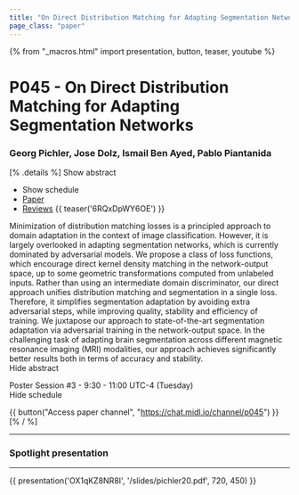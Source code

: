 ```yaml
---
title: "On Direct Distribution Matching for Adapting Segmentation Networks"
page_class: "paper"
---
```


{% from "_macros.html" import presentation, button, teaser, youtube %}

# P045 - On Direct Distribution Matching for Adapting Segmentation Networks

### Georg Pichler, Jose Dolz, Ismail Ben Ayed, Pablo Piantanida

[% .details %]
<a class="toggle_visibility" data-selector=".abstract" data-level="3">Show abstract</a>
- <a class="toggle_visibility" data-selector=".schedule" data-level="3">Show schedule</a>
- <a href="https://openreview.net/pdf?id=-C9f-eGAuV">Paper</a>
- <a href="https://openreview.net/forum?id=-C9f-eGAuV">Reviews</a>
{{ teaser('6RQxDpWY6OE') }}

<p>
    <span class="abstract">
        Minimization of distribution matching losses is a principled approach to domain adaptation in the context of image classification. However, it is largely overlooked in adapting segmentation networks, which is currently dominated by adversarial models. We propose a class of loss functions, which encourage direct kernel density matching in the network-output space, up to some geometric transformations computed from unlabeled inputs. Rather than using an intermediate domain discriminator, our direct approach unifies distribution matching and segmentation in a single loss. Therefore, it simplifies segmentation adaptation by avoiding extra adversarial steps, while improving quality, stability and efficiency of training. We juxtapose our approach to state-of-the-art segmentation adaptation via adversarial training in the network-output space. In the challenging task of adapting brain segmentation across different magnetic resonance imaging (MRI) modalities, our approach achieves significantly better results both in terms of accuracy and stability.      
        <br>
        <span class="actions"><a class="toggle_visibility" data-level="2">Hide abstract</a></span>
    </span>
</p>

<p>
    <span class="schedule">
        Poster Session #3  - 9:30 - 11:00 UTC-4 (Tuesday)
        <br>
        <span class="actions"><a class="toggle_visibility" data-level="2">Hide schedule</a></span>
    </span>
</p>

{{ button("Access paper channel", "https://chat.midl.io/channel/p045") }}
[% / %]

---


### Spotlight presentation

---

{{ presentation('OX1qKZ8NR8I', '/slides/pichler20.pdf', 720, 450) }}